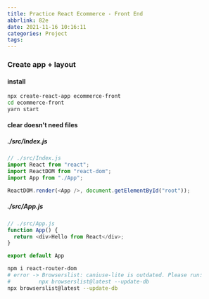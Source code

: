 ```yaml
---
title: Practice React Ecommerce - Front End
abbrlink: 82e
date: 2021-11-16 10:16:11
categories: Project
tags:
---
```


### Create app + layout
#### install 
``` bash
npx create-react-app ecommerce-front
cd ecommerce-front
yarn start
``` 

<!--more-->

#### clear doesn&apos;t need files
##### ./src/Index.js
``` js
// ./src/Index.js
import React from "react";
import ReactDOM from "react-dom";
import App from "./App";

ReactDOM.render(<App />, document.getElementById("root"));
```

##### ./src/App.js
``` js
// ./src/App.js
function App() {
  return <div>Hello from React</div>;
}

export default App
```

``` Bash
npm i react-router-dom
# error -> Browserslist: caniuse-lite is outdated. Please run:
#         npx browserslist@latest --update-db
npx browserslist@latest --update-db
```
